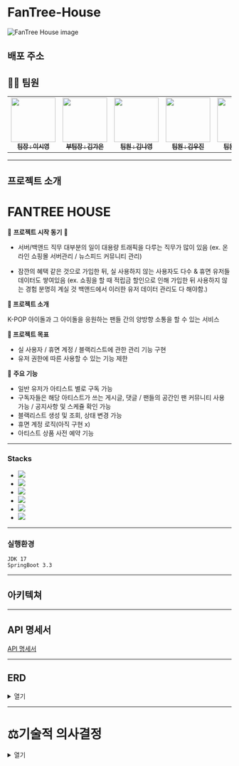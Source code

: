 # FanTree-House

![FanTree House image](https://github.com/user-attachments/assets/35f4e005-cf07-4ccb-a83b-583473d6b3b3)



## 배포 주소


## 👩‍💻 팀원

<table>
  <tbody>
    <tr>
      <td align="center"><a href="https://github.com/silicao3o"><img src="https://avatars.githubusercontent.com/u/155416976?v=4" width="100px;" alt=""/><br /><sub><b> 팀장 : 이시영 </b></sub></a><br /></td>
      <td align="center"><a href="gaeun7"><img src="https://avatars.githubusercontent.com/u/48433827?v=4" width="100px;" alt=""/><br /><sub><b> 부팀장 : 김가은 </b></sub></a><br /></td>
      <td align="center"><a href="https://github.com/MonGrony"><img src="https://avatars.githubusercontent.com/u/154612223?v=4" width="100px;" alt=""/><br /><sub><b> 팀원 : 김나영 </b></sub></a><br /></td>
      <td align="center"><a href="https://github.com/kwj0605"><img src="https://avatars.githubusercontent.com/u/108345184?v=4" width="100px;" alt=""/><br /><sub><b> 팀원 : 김우진 </b></sub></a><br /></td>
      <td align="center"><a href="https://github.com/Wooseok1213"><img src="https://avatars.githubusercontent.com/u/84154173?v=4" width="100px;" alt=""/><br /><sub><b> 팀원 : 김우석 </b></sub></a><br /></td>
    </tr>
  </tbody>
</table>


---
## 프로젝트 소개

# **FANTREE HOUSE**

🌟 **프로젝트 시작 동기** 🌟

- 서버/백앤드 직무 대부분의 일이 대용량 트래픽을 다루는 직무가 많이 있음
  (ex. 온라인 쇼핑몰 서버관리 / 뉴스피드 커뮤니티 관리)

- 잠깐의 혜택 같은 것으로 가입한 뒤, 실 사용하지 않는 사용자도 다수 & 휴면 유저들 데이터도 쌓여있음
  (ex. 쇼핑을 할 때 적립금 할인으로 인해 가입한 뒤 사용하지 않는 경험 분명히 계실 것 백앤드에서 이러한 유저 데이터 관리도 다 해야함.)

**🔎 프로젝트 소개**

K-POP 아이돌과 그 아이돌을 응원하는 팬들 간의 양방향 소통을 할 수 있는 서비스

**📝 프로젝트 목표**

- 실 사용자 / 휴면 계정 / 블랙리스트에 관한 관리 기능 구현
- 유저 권한에 따른 사용할 수 있는 기능 제한

🌟 **주요 기능**

- 일반 유저가 아티스트 별로 구독 가능
- 구독자들은 해당 아티스트가 쓰는 게시글, 댓글 / 팬들의 공간인 팬 커뮤니티 사용 가능 / 공지사항 및 스케쥴 확인 가능
- 블랙리스트 생성 및 조회, 상태 변경 가능
- 휴면 계정 로직(아직 구현 x)
- 아티스트 상품 사전 예약 기능

---
### Stacks 

* <img  src="https://img.shields.io/badge/git-F05032?style=for-the-badge&logo=git&logoColor=white">
* <img  src="https://img.shields.io/badge/github-181717?style=for-the-badge&logo=github&logoColor=white">
* <img src="https://img.shields.io/badge/java-007396?style=for-the-badge&logo=java&logoColor=white">
* <img src="https://img.shields.io/badge/spring-6DB33F?style=for-the-badge&logo=spring&logoColor=white">
* <img src="https://img.shields.io/badge/springboot-6DB33F?style=for-the-badge&logo=springboot&logoColor=white">
* <img src="https://img.shields.io/badge/gradle-02303A?style=for-the-badge&logo=gradle&logoColor=white">




---
### 실행환경
```
JDK 17
SpringBoot 3.3
```

---
## 아키텍쳐


---
## API 명세서
  [API 명세서](https://www.notion.so/teamsparta/8726a50848b84392992f4c9d7281cbe4?v=f346494e067c4471ab4e70997ccc8a25)
  
---
## ERD
<details>
<summary>열기</summary>
<div markdown="1">
  <img src=>
</div>
</details>


---
# ⚖️기술적 의사결정
<details>
<summary>열기</summary>
<div markdown="1">
  
  |**분류**|                                                   도구/기술                                                    |선택이유|
  |:---:|:----------------------------------------------------------------------------------------------------------:|---|
  |<br> <br><br> <br> <br>  <br> |
  |<br> <br> |
  || <br><br>  <br> |
  |<br>| |<br><br> <br> <br> |
  ||  | <br>  <br> |

</div>
</details>
